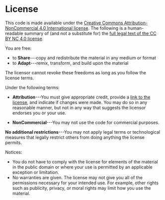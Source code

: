 ---
---
# License

This code is made available under the [Creative Commons Attribution-NonCommercial 4.0 International license][cc-by-human].
The following is a human-readable summary of (and not a substitute for)
the [full legal text of the CC BY NC 4.0 license][cc-by-legal].

You are free:

* to **Share**---copy and redistribute the material in any medium or format
* to **Adapt**---remix, transform, and build upon the material

The licensor cannot revoke these freedoms as long as you follow the
license terms.

Under the following terms:

* **Attribution**---You must give appropriate credit,
  provide a [link to the license][cc-by-human],
  and indicate if changes were made.
  You may do so in any reasonable manner,
  but not in any way that suggests the licensor endorses you or your use.
  
* **NonCommercial**---You may not use the code for commercial purposes. 

**No additional restrictions**---You may not apply legal terms or technological measures
that legally restrict others from doing anything the license permits.

Notices:

* You do not have to comply with the license for elements of the material in the public domain
  or where your use is permitted by an applicable exception or limitation.
* No warranties are given.
  The license may not give you all of the permissions necessary for your intended use.
  For example, other rights such as publicity, privacy, or moral rights may limit how you use the material.

[cc-by-human]: http://creativecommons.org/licenses/by-nc/4.0/
[cc-by-legal]: http://creativecommons.org/licenses/by-nc/4.0/legalcode